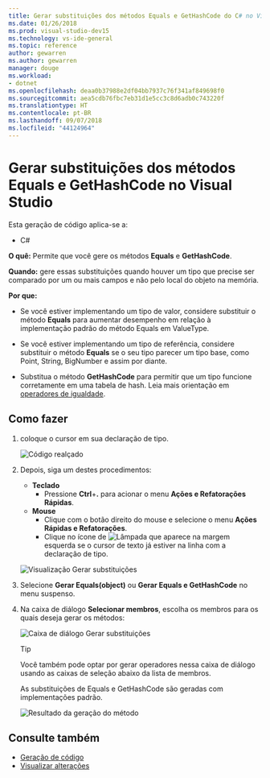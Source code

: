 ```yaml
---
title: Gerar substituições dos métodos Equals e GetHashCode do C# no Visual Studio
ms.date: 01/26/2018
ms.prod: visual-studio-dev15
ms.technology: vs-ide-general
ms.topic: reference
author: gewarren
ms.author: gewarren
manager: douge
ms.workload:
- dotnet
ms.openlocfilehash: deaa0b37988e2df04bb7937c76f341af849698f0
ms.sourcegitcommit: aea5cdb76fbc7eb31d1e5cc3c8d6adb0c743220f
ms.translationtype: HT
ms.contentlocale: pt-BR
ms.lasthandoff: 09/07/2018
ms.locfileid: "44124964"
---
```

# <a name="generate-equals-and-gethashcode-method-overrides-in-visual-studio"></a>Gerar substituições dos métodos Equals e GetHashCode no Visual Studio

Esta geração de código aplica-se a:

- C#

**O quê:** Permite que você gere os métodos **Equals** e **GetHashCode**.

**Quando:** gere essas substituições quando houver um tipo que precise ser comparado por um ou mais campos e não pelo local do objeto na memória.

**Por que:**

- Se você estiver implementando um tipo de valor, considere substituir o método **Equals** para aumentar desempenho em relação à implementação padrão do método Equals em ValueType.

- Se você estiver implementando um tipo de referência, considere substituir o método **Equals** se o seu tipo parecer um tipo base, como Point, String, BigNumber e assim por diante.

- Substitua o método **GetHashCode** para permitir que um tipo funcione corretamente em uma tabela de hash. Leia mais orientação em [operadores de igualdade](/dotnet/standard/design-guidelines/equality-operators).

## <a name="how-to"></a>Como fazer

1. coloque o cursor em sua declaração de tipo.

   ![Código realçado](media/overrides-highlight-cs.png)

1. Depois, siga um destes procedimentos:

   - **Teclado**
     - Pressione **Ctrl**+**.** para acionar o menu **Ações e Refatorações Rápidas**.
   - **Mouse**
     - Clique com o botão direito do mouse e selecione o menu **Ações Rápidas e Refatorações**.
     - Clique no ícone de ![Lâmpada](media/bulb-cs.png) que aparece na margem esquerda se o cursor de texto já estiver na linha com a declaração de tipo.

   ![Visualização Gerar substituições](media/overrides-preview-cs.png)

1. Selecione **Gerar Equals(object)** ou **Gerar Equals e GetHashCode** no menu suspenso.

1. Na caixa de diálogo **Selecionar membros**, escolha os membros para os quais deseja gerar os métodos:

    ![Caixa de diálogo Gerar substituições](media/overrides-dialog-cs.png)

    > [!TIP]
    > Você também pode optar por gerar operadores nessa caixa de diálogo usando as caixas de seleção abaixo da lista de membros.

   As substituições de Equals e GetHashCode são geradas com implementações padrão.

   ![Resultado da geração do método](media/overrides-result-cs.png)

## <a name="see-also"></a>Consulte também

- [Geração de código](../code-generation-in-visual-studio.md)
- [Visualizar alterações](../../ide/preview-changes.md)